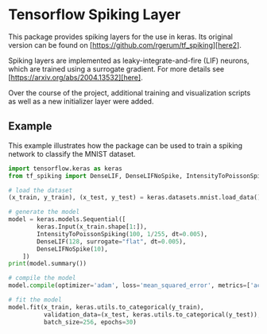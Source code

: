 # Tensorflow Spiking Layer

This package provides spiking layers for the use in keras. Its original version can be found on [https://github.com/rgerum/tf_spiking][here2].

Spiking layers are implemented as leaky-integrate-and-fire (LIF) neurons, which are trained using a surrogate gradient.
For more details see [https://arxiv.org/abs/2004.13532][here].

[here]: https://arxiv.org/abs/2004.13532
[here2]: https://github.com/rgerum/tf_spiking]


Over the course of the project, additional training and visualization scripts as well as a new initializer layer were added.

## Example

This example illustrates how the package can be used to train a spiking network to classify the 
MNIST dataset.

```python
import tensorflow.keras as keras
from tf_spiking import DenseLIF, DenseLIFNoSpike, IntensityToPoissonSpiking

# load the dataset
(x_train, y_train), (x_test, y_test) = keras.datasets.mnist.load_data()

# generate the model
model = keras.models.Sequential([
        keras.Input(x_train.shape[1:]),
        IntensityToPoissonSpiking(100, 1/255, dt=0.005),
        DenseLIF(128, surrogate="flat", dt=0.005),
        DenseLIFNoSpike(10),
    ])
print(model.summary())

# compile the model
model.compile(optimizer='adam', loss='mean_squared_error', metrics=['accuracy'])

# fit the model
model.fit(x_train, keras.utils.to_categorical(y_train), 
          validation_data=(x_test, keras.utils.to_categorical(y_test)), 
          batch_size=256, epochs=30)
```